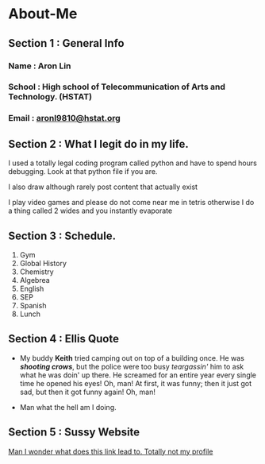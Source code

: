 # About-Me

## Section 1 : General Info

### Name : Aron Lin
### School : High school of Telecommunication of Arts and Technology. (HSTAT)
### Email : aronl9810@hstat.org

## Section 2 : What I legit do in my life.
I used a totally legal coding program called python and have to spend hours debugging. Look at that python file if you are.     

I also draw although rarely post content that actually exist

I play video games and please do not come near me in tetris otherwise I do a thing called 2 wides and you instantly evaporate

## Section 3 : Schedule.
1. Gym
2. Global History
3. Chemistry
4. Algebrea
5. English
6. SEP
7. Spanish
8. Lunch

## Section 4 : Ellis Quote

- My buddy **Keith** tried camping out on top of a building once. He was **_shooting crows_**, but the police were too busy *teargassin'* him to ask what he was doin' up there. He screamed for an entire year every single time he opened his eyes! Oh, man! At first, it was funny; then it just got sad, but then it got funny again! Oh, man!

- Man what the hell am I doing. 

## Section 5 : Sussy Website
[Man I wonder what does this link lead to. Totally not my profile](https://www.panda-community.com/members/trggb2.8099/)